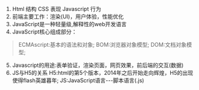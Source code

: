 1. Html 结构 CSS 表现 Javascript 行为
2. 前端主要工作：渲染(UI)，用户体验，性能优化
3. JavaScript是一种轻量级,解释性的web开发语言
4. JavaScript核心组成部分：
> ECMAscript:基本的语法和对象;
> BOM:浏览器对象模型;
> DOM:文档对象模型;


5. Javascript的用途:表单验证，渲染页面，网页效果，前后端的交互(数据)
6. JS与H5的关系
H5:html的第5个版本，2014年之后开始走向辉煌，H5的出现使得flash英雄暮年;
JS:JavaScript语言---脚本语言(.js)